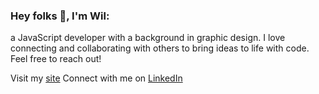 ### Hey folks 👋, I'm Wil:

a JavaScript developer with a background in graphic design. I love connecting and collaborating with others to bring ideas to life with code. Feel free to reach out! 

Visit my [site](https://www.wilgerard.com/) 
Connect with me on [LinkedIn](https://www.linkedin.com/in/wilgerard/)

